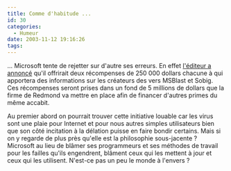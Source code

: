 ```yaml
---
title: Comme d'habitude ...
id: 30
categories:
  - Humeur
date: 2003-11-12 19:16:26
tags:
---
```


... Microsoft tente de rejetter sur d'autre ses erreurs. En effet [l'éditeur a annoncé](http://news.com.com/2100-7355-5102110.html?tag=nl) qu'il offrirait deux récompenses de 250 000 dollars chacune à qui apportera des informations sur les créateurs des vers MSBlast et Sobig. Ces récompenses seront prises dans un fond de 5 millions de dollars que la firme de Redmond va mettre en place afin de financer d'autres primes du même accabit.

Au premier abord on pourrait trouver cette initiative louable car les virus sont une plaie pour Internet et pour nous autres simples utilisateurs bien que son côté incitation à la délation puisse en faire bondir certains. Mais si on y regarde de plus près qu'elle est la philosophie sous-jacente ? Microsoft au lieu de blâmer ses programmeurs et ses méthodes de travail pour les failles qu'ils engendrent, blâment ceux qui les mettent à jour et ceux qui les utilisent. N'est-ce pas un peu le monde à l'envers ?